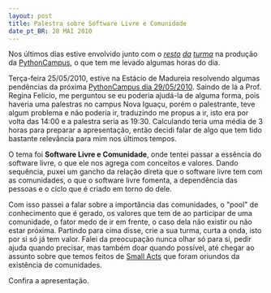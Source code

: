 ```yaml
---
layout: post
title: Palestra sobre Software Livre e Comunidade
date_pt_BR: 28 MAI 2010
---
```


Nos últimos dias estive envolvido junto com o *[resto](http://pythonrio.org) [da](http://dojorio.org) [turma](http://horaextra.org)* na produção da [PythonCampus](http://pythoncampus.org), o que tem me levado algumas horas do dia.

Terça-feira 25/05/2010, estive na Estácio de Madureia resolvendo algumas pendências da próxima [PythonCampus dia 29/05/2010](http://pythoncampus.org). Saindo de lá a Prof. Regina Felício, me perguntou se eu poderia ajudá-la de alguma forma, pois haveria uma palestras no campus Nova Iguaçu, porém o palestrante, teve algum problema e não poderia ir, traduzindo me propus a ir, isto era por volta das 14:00 e a palestra seria as 19:30. Calculando teria uma média de 3 horas para preparar a apresentação, então decidi falar de algo que tem tido bastante relevância para mim nos últimos tempos.

O tema foi **Software Livre e Comunidade**, onde tentei passar a essência do software livre, o que ele nos agrega com conceitos e valores. Dando sequência, puxei um gancho da relação direta que o software livre tem com as comunidades, o que o software livre fomenta, a dependência das pessoas e o ciclo que é criado em torno do dele.

Com isso passei a falar sobre a importância das comunidades, o "pool" de conhecimento que é gerado, os valores que tem de ao participar de uma comunidade, o fator medo de ir em frente, o caso dela não existir ou não estar próxima.
Partindo para cima disse, crie a sua turma, curta a onda, isto por si só já tem valor. Falei da preocupação nunca olhar só para si, pedir ajuda quando precisar, mas também doar quando possível, até chegar ao assunto sobre que temos feitos de [Small Acts](http://smallactsmanifesto.org) que foram oriundos da existência de comunidades.

Confira a apresentação.

<p><script async class="speakerdeck-embed" data-id="5089bd6ab55bd800020014b0" data-ratio="1.3350717079530638" src="//speakerdeck.com/assets/embed.js"></script></p>

